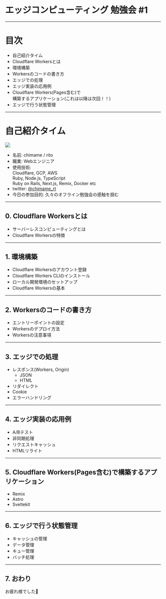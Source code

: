 <!-- classes: title -->

# エッジコンピューティング 勉強会 #1

---


# 目次

- 自己紹介タイム
- Cloudflare Workersとは
- 環境構築
- Workersのコードの書き方
- エッジでの処理
- エッジ実装の応用例
- Cloudflare Workers(Pages含む)で  
  構築するアプリケーション(これは以降は次回！！)
- エッジで行う状態管理


---

# 自己紹介タイム

<!-- block-start: grid -->

<!-- block-start: column -->
![](https://github.com/chimame.png)
<!-- block-start: grid -->
<!-- block-start: column -->
<!-- account: twitter, chimame_rt -->
<!-- block-end -->
<!-- block-start: column, left -->
<!-- account: github, chimame -->
<!-- block-end -->
<!-- block-end -->

<!-- block-end -->

<!-- block-start: column, left -->

- 名前: chimame / rito
- 職業: Webエンジニア
- 使用技術:  
  Cloudflare, GCP, AWS  
  Ruby, Node.js, TypeScript  
  Ruby on Rails, Next.js, Remix, Docker etc
- twitter: [@chimame_rt](https://twitter/chimame_rt)
- 今日の参加目的: 久々のオフライン勉強会の感触を掴む

<!-- block-end -->

<!-- block-end -->

---

## 0. Cloudflare Workersとは

- サーバーレスコンピューティングとは
- Cloudflare Workersの特徴

---

## 1. 環境構築

- Cloudflare Workersのアカウント登録
- Cloudflare Workers CLIのインストール
- ローカル開発環境のセットアップ
- Cloudflare Workersの基本

---

## 2. Workersのコードの書き方

- エントリーポイントの設定
- Workersのデプロイ方法
- Workersの注意事項

---

## 3. エッジでの処理

- レスポンス(Workers, Origin)
  - JSON
  - HTML
- リダイレクト
- Cookie
- エラーハンドリング

---

## 4. エッジ実装の応用例

- A/Bテスト
- 非同期処理
- リクエストキャッシュ
- HTMLリライト

---

## 5. Cloudflare Workers(Pages含む)で構築するアプリケーション

- Remix
- Astro
- Sveltekit

---

## 6. エッジで行う状態管理

- キャッシュの管理
- データ管理
- キュー管理
- バッチ処理

---

## 7. おわり

お疲れ様でした👏
